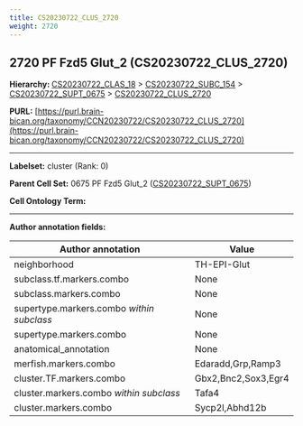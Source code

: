 ```yaml
---
title: CS20230722_CLUS_2720
weight: 2720
---
```

## 2720 PF Fzd5 Glut_2 (CS20230722_CLUS_2720)
<b>Hierarchy: </b>
[CS20230722_CLAS_18](../CS20230722_CLAS_18) >
[CS20230722_SUBC_154](../CS20230722_SUBC_154) >
[CS20230722_SUPT_0675](../CS20230722_SUPT_0675) >
[CS20230722_CLUS_2720](../CS20230722_CLUS_2720)

**PURL:** [https://purl.brain-bican.org/taxonomy/CCN20230722/CS20230722_CLUS_2720](https://purl.brain-bican.org/taxonomy/CCN20230722/CS20230722_CLUS_2720)

---


**Labelset:** cluster (Rank: 0)

**Parent Cell Set:** 0675 PF Fzd5 Glut_2 ([CS20230722_SUPT_0675](../CS20230722_SUPT_0675))



**Cell Ontology Term:** 

[MARKER GENES.]: #


---

[TRANSFERRED ANNOTATIONS.]: #


[AUTHOR ANNOTATION FIELDS.]: #


**Author annotation fields:**

| Author annotation | Value |
|-------------------|-------|
|neighborhood|TH-EPI-Glut|
|subclass.tf.markers.combo|None|
|subclass.markers.combo|None|
|supertype.markers.combo _within subclass_|None|
|supertype.markers.combo|None|
|anatomical_annotation|None|
|merfish.markers.combo|Edaradd,Grp,Ramp3|
|cluster.TF.markers.combo|Gbx2,Bnc2,Sox3,Egr4|
|cluster.markers.combo _within subclass_|Tafa4|
|cluster.markers.combo|Sycp2l,Abhd12b|
